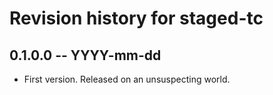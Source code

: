 # Revision history for staged-tc

## 0.1.0.0 -- YYYY-mm-dd

* First version. Released on an unsuspecting world.
